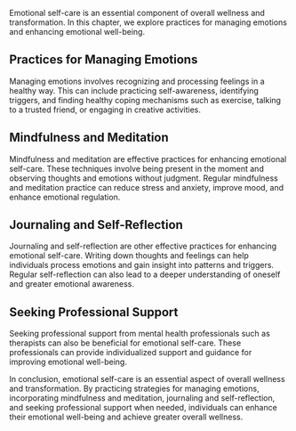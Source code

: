 
Emotional self-care is an essential component of overall wellness and transformation. In this chapter, we explore practices for managing emotions and enhancing emotional well-being.

Practices for Managing Emotions
-------------------------------

Managing emotions involves recognizing and processing feelings in a healthy way. This can include practicing self-awareness, identifying triggers, and finding healthy coping mechanisms such as exercise, talking to a trusted friend, or engaging in creative activities.

Mindfulness and Meditation
--------------------------

Mindfulness and meditation are effective practices for enhancing emotional self-care. These techniques involve being present in the moment and observing thoughts and emotions without judgment. Regular mindfulness and meditation practice can reduce stress and anxiety, improve mood, and enhance emotional regulation.

Journaling and Self-Reflection
------------------------------

Journaling and self-reflection are other effective practices for enhancing emotional self-care. Writing down thoughts and feelings can help individuals process emotions and gain insight into patterns and triggers. Regular self-reflection can also lead to a deeper understanding of oneself and greater emotional awareness.

Seeking Professional Support
----------------------------

Seeking professional support from mental health professionals such as therapists can also be beneficial for emotional self-care. These professionals can provide individualized support and guidance for improving emotional well-being.

In conclusion, emotional self-care is an essential aspect of overall wellness and transformation. By practicing strategies for managing emotions, incorporating mindfulness and meditation, journaling and self-reflection, and seeking professional support when needed, individuals can enhance their emotional well-being and achieve greater overall wellness.
